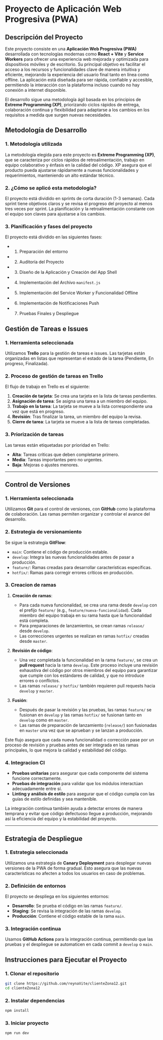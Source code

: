 # Proyecto de Aplicación Web Progresiva (PWA)

## Descripción del Proyecto
Este proyecto consiste en una **Aplicación Web Progresiva (PWA)** desarrollada con tecnologías modernas como **React +  Vite** y **Service Workers** para ofrecer una experiencia web mejorada y optimizada para dispositivos móviles y de escritorio. Su principal objetivo es facilitar el acceso a los recursos y funcionalidades clave de manera intuitiva y eficiente, mejorando la experiencia del usuario final tanto en línea como offline. La aplicación está diseñada para ser rápida, confiable y accesible, permitiendo la interacción con la plataforma incluso cuando no hay conexión a internet disponible.

El desarrollo sigue una metodología ágil basada en los principios de **Extreme Programming (XP)**, priorizando ciclos rápidos de entrega, colaboración continua y flexibilidad para adaptarse a los cambios en los requisitos a medida que surgen nuevas necesidades.

## Metodología de Desarrollo

### 1. Metodología utilizada
La metodología elegida para este proyecto es **Extreme Programming (XP)**, que se caracteriza por ciclos rápidos de retroalimentación, trabajo en equipo colaborativo y énfasis en la calidad del código. XP asegura que el producto pueda ajustarse rápidamente a nuevas funcionalidades y requerimientos, manteniendo un alto estándar técnico.

### 2. ¿Cómo se aplicó esta metodología?
El proyecto está dividido en sprints de corta duración (1-3 semanas). Cada sprint tiene objetivos claros y se revisa el progreso del proyecto al menos tres veces por sprint. La planificación y la retroalimentación constante con el equipo son claves para ajustarse a los cambios.

### 3. Planificación y fases del proyecto
El proyecto está dividido en las siguientes fases:

-  1. Preparación del entorno
-  2. Auditoría del Proyecto
-  3. Diseño de la Aplicación y Creación del App Shell
-  4. Implementación del Archivo `manifest.js`
-  5. Implementación del Service Worker y Funcionalidad Offline
-  6. Implementación de Notificaciones Push
-  7. Pruebas Finales y Despliegue

## Gestión de Tareas e Issues

### 1. Herramienta seleccionada
Utilizamos **Trello** para la gestión de tareas e issues. Las tarjetas están organizadas en listas que representan el estado de la tarea (Pendiente, En progreso, Finalizada).

### 2. Proceso de gestión de tareas en Trello
El flujo de trabajo en Trello es el siguiente:

1. **Creación de tarjeta**: Se crea una tarjeta en la lista de tareas pendientes.
2. **Asignación de tarea**: Se asigna una tarea a un miembro del equipo.
3. **Trabajo en la tarea**: La tarjeta se mueve a la lista correspondiente una vez que está en progreso.
4. **Revisión**: Tras finalizar la tarea, un miembro del equipo la revisa.
5. **Cierre de tarea**: La tarjeta se mueve a la lista de tareas completadas.

### 3. Priorización de tareas
Las tareas están etiquetadas por prioridad en Trello:

- **Alta**: Tareas críticas que deben completarse primero.
- **Media**: Tareas importantes pero no urgentes.
- **Baja**: Mejoras o ajustes menores.

--- 

## Control de Versiones

### 1. Herramienta seleccionada
Utilizamos **Git** para el control de versiones, con **GitHub** como la plataforma de colaboración. Las ramas permiten organizar y controlar el avance del desarrollo.

### 2. Estrategia de versionamiento
Se sigue la estrategia **GitFlow**:

- `main`: Contiene el código de producción estable.
- `develop`: Integra las nuevas funcionalidades antes de pasar a producción.
- `feature/`: Ramas creadas para desarrollar características específicas.
- `hotfix/`: Ramas para corregir errores críticos en producción.

### 3. Creacion de ramas
1. **Creación de ramas**:
   - Para cada nueva funcionalidad, se crea una rama desde `develop` con el prefijo `feature/` (e.g., `feature/nueva-funcionalidad`). Cada miembro del equipo trabaja en su rama hasta que la funcionalidad está completa.
   - Para preparaciones de lanzamientos, se crean ramas `release/` desde `develop`.
   - Las correcciones urgentes se realizan en ramas `hotfix/` creadas desde `master`.

2. **Revisión de código**:
   - Una vez completada la funcionalidad en la rama `feature/`, se crea un **pull request** hacia la rama `develop`. Este proceso incluye una revisión exhaustiva del código por otros miembros del equipo para garantizar que cumple con los estándares de calidad, y que no introduce errores o conflictos.
   - Las ramas `release/` y `hotfix/` también requieren pull requests hacia `develop` y `master`.

3. **Fusión**:
   - Después de pasar la revisión y las pruebas, las ramas `feature/` se fusionan en `develop` y las ramas `hotfix/` se fusionan tanto en `develop` como en `master`.
   - Las ramas de preparación de lanzamiento (`release/`) son fusionadas en `master` una vez que se aprueban y se lanzan a producción.

Este flujo asegura que cada nueva funcionalidad o corrección pase por un proceso de revisión y pruebas antes de ser integrada en las ramas principales, lo que mejora la calidad y estabilidad del código.

### 4. Integracion CI
- **Pruebas unitarias** para asegurar que cada componente del sistema funcione correctamente.
- **Pruebas de integración** para validar que los módulos interactúan adecuadamente entre sí.
- **Linting y análisis de estilo** para asegurar que el código cumpla con las guías de estilo definidas y sea mantenible.

La integración continua también ayuda a detectar errores de manera temprana y evitar que código defectuoso llegue a producción, mejorando así la eficiencia del equipo y la estabilidad del proyecto.

---
 
## Estrategia de Despliegue

### 1. Estrategia seleccionada
Utilizamos una estrategia de **Canary Deployment** para desplegar nuevas versiones de la PWA de forma gradual. Esto asegura que las nuevas características no afecten a todos los usuarios en caso de problemas.

### 2. Definición de entornos
El proyecto se despliega en los siguientes entornos:

- **Desarrollo**: Se prueba el código en las ramas `feature/`.
- **Staging**: Se revisa la integración de las ramas `develop`.
- **Producción**: Contiene el código estable de la rama `main`.

### 3. Integración continua
Usamos **GitHub Actions** para la integración continua, permitiendo que las pruebas y el despliegue se automaticen en cada commit a `develop` o `main`.

## Instrucciones para Ejecutar el Proyecto

### 1. Clonar el repositorio
```bash
git clone https://github.com/reynaVite/clienteZona12.git
cd clienteZona12
```
### 2. Instalar dependencias
```bash
npm install
```

### 3. Iniciar proyecto
```bash
npm run dev
```
